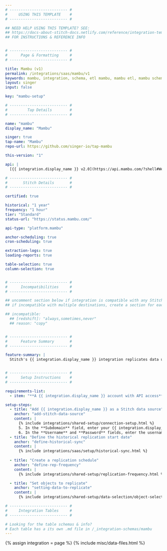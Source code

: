 ```yaml
---
# -------------------------- #
#     USING THIS TEMPLATE    #
# -------------------------- #

## NEED HELP USING THIS TEMPLATE? SEE:
## https://docs-about-stitch-docs.netlify.com/reference/integration-templates/saas/
## FOR INSTRUCTIONS & REFERENCE INFO


# -------------------------- #
#      Page & Formatting     #
# -------------------------- #

title: Mambu (v1)
permalink: /integrations/saas/mambu/v1
keywords: mambu, integration, schema, etl mambu, mambu etl, mambu schema
layout: singer
input: false

key: "mambu-setup"

# -------------------------- #
#         Tap Details        #
# -------------------------- #

name: "mambu"
display_name: "Mambu"

singer: true 
tap-name: "Mambu"
repo-url: https://github.com/singer-io/tap-mambu

this-version: "1"

api: |
  [{{ integration.display_name }} v2.0](https://api.mambu.com/?shell#Welcome){:target="new"} and [v1.0 APIs](https://support.mambu.com/docs/rest-apis-overview){:target="new"}

# -------------------------- #
#       Stitch Details       #
# -------------------------- #

certified: true 

historical: "1 year"
frequency: "1 hour"
tier: "Standard"
status-url: "https://status.mambu.com/"

api-type: "platform.mambu"

anchor-scheduling: true
cron-scheduling: true

extraction-logs: true
loading-reports: true

table-selection: true
column-selection: true


# -------------------------- #
#      Incompatibilities     #
# -------------------------- #

## uncomment section below if integration is compatible with any Stitch destinations
## if incompatible with multiple destinations, create a section for each destination

## incompatible:
  ## [redshift]: "always,sometimes,never"
  ## reason: "copy" 


# -------------------------- #
#      Feature Summary       #
# -------------------------- #

feature-summary: |
  Stitch's {{ integration.display_name }} integration replicates data using the {{ integration.api | flatify | strip }}. Refer to the [Schema](#schema) section for a list of objects available for replication.


# -------------------------- #
#      Setup Instructions    #
# -------------------------- #

requirements-list:
  - item: "**A {{ integration.display_name }} account with API access**. The {{ integration.display_name }} integration requires an account login with API access. In {{ integration.display_name }}'s app, API access can be granted to any existing user."

setup-steps:
  - title: "Add {{ integration.display_name }} as a Stitch data source"
    anchor: "add-stitch-data-source"
    content: |
      {% include integrations/shared-setup/connection-setup.html %}
      5. In the **Subdomain** field, enter your {{ integration.display_name }} subdomain. For example: If the subdomain were `stitch.{{ integration.name }}.com`, only `stitch` would be entered into this field.
      6. In the **Username** and **Password** fields, enter the username and password of the {{ integration.display_name }} user with {{ integration.display_name }} API access.
  - title: "Define the historical replication start date"
    anchor: "define-historical-sync"
    content: |
      {% include integrations/saas/setup/historical-sync.html %}
  
  - title: "Create a replication schedule"
    anchor: "define-rep-frequency"
    content: |
      {% include integrations/shared-setup/replication-frequency.html %}

  - title: "Set objects to replicate"
    anchor: "setting-data-to-replicate"
    content: |
      {% include integrations/shared-setup/data-selection/object-selection.html %}

# -------------------------- #
#     Integration Tables     #
# -------------------------- #

# Looking for the table schemas & info?
# Each table has a its own .md file in /_integration-schemas/mambu
---
```

{% assign integration = page %}
{% include misc/data-files.html %}
